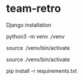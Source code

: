 # team-retro

Django installation

python3 -m venv ./venv

source ./venv/bin/activate

source ./venv/bin/activate

pip install -r requirements.txt